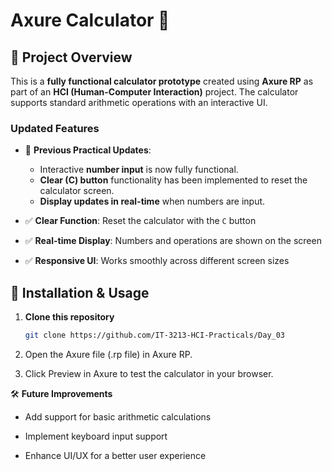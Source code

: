 # Axure Calculator 🎯

## 📌 Project Overview
This is a **fully functional calculator prototype** created using **Axure RP** as part of an **HCI (Human-Computer Interaction)** project. The calculator supports standard arithmetic operations with an interactive UI.

### Updated Features
- 🔄 **Previous Practical Updates**: 
  - Interactive **number input** is now fully functional.
  - **Clear (C) button** functionality has been implemented to reset the calculator screen.
  - **Display updates in real-time** when numbers are input.
  

- ✅ **Clear Function**: Reset the calculator with the `C` button
- ✅ **Real-time Display**: Numbers and operations are shown on the screen
- ✅ **Responsive UI**: Works smoothly across different screen sizes

## 📂 Installation & Usage
1. **Clone this repository**  
   ```sh
   git clone https://github.com/IT-3213-HCI-Practicals/Day_03
2. Open the Axure file (.rp file) in Axure RP.

3. Click Preview in Axure to test the calculator in your browser.

🛠 **Future Improvements**

-  Add support for basic arithmetic calculations

-  Implement keyboard input support

-  Enhance UI/UX for a better user experience
